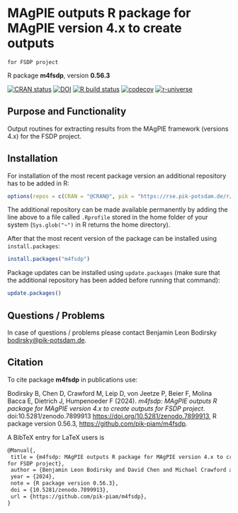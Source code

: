 # MAgPIE outputs R package for MAgPIE version 4.x to create outputs
    for FSDP project

R package **m4fsdp**, version **0.56.3**

[![CRAN status](https://www.r-pkg.org/badges/version/m4fsdp)](https://cran.r-project.org/package=m4fsdp) [![DOI](https://zenodo.org/badge/DOI/10.5281/zenodo.7899913.svg)](https://doi.org/10.5281/zenodo.7899913) [![R build status](https://github.com/pik-piam/m4fsdp/workflows/check/badge.svg)](https://github.com/pik-piam/m4fsdp/actions) [![codecov](https://codecov.io/gh/pik-piam/m4fsdp/branch/master/graph/badge.svg)](https://app.codecov.io/gh/pik-piam/m4fsdp) [![r-universe](https://pik-piam.r-universe.dev/badges/m4fsdp)](https://pik-piam.r-universe.dev/builds)

## Purpose and Functionality

Output routines for extracting results from the MAgPIE
    framework (versions 4.x) for the FSDP project.


## Installation

For installation of the most recent package version an additional repository has to be added in R:

```r
options(repos = c(CRAN = "@CRAN@", pik = "https://rse.pik-potsdam.de/r/packages"))
```
The additional repository can be made available permanently by adding the line above to a file called `.Rprofile` stored in the home folder of your system (`Sys.glob("~")` in R returns the home directory).

After that the most recent version of the package can be installed using `install.packages`:

```r 
install.packages("m4fsdp")
```

Package updates can be installed using `update.packages` (make sure that the additional repository has been added before running that command):

```r 
update.packages()
```

## Questions / Problems

In case of questions / problems please contact Benjamin Leon Bodirsky <bodirsky@pik-potsdam.de>.

## Citation

To cite package **m4fsdp** in publications use:

Bodirsky B, Chen D, Crawford M, Leip D, von Jeetze P, Beier F, Molina Bacca E, Dietrich J, Humpenoeder F (2024). _m4fsdp: MAgPIE outputs R package for MAgPIE version 4.x to create outputs for FSDP project_. doi:10.5281/zenodo.7899913 <https://doi.org/10.5281/zenodo.7899913>, R package version 0.56.3, <https://github.com/pik-piam/m4fsdp>.

A BibTeX entry for LaTeX users is

 ```latex
@Manual{,
  title = {m4fsdp: MAgPIE outputs R package for MAgPIE version 4.x to create outputs
for FSDP project},
  author = {Benjamin Leon Bodirsky and David Chen and Michael Crawford and Debbora Leip and Patrick {von Jeetze} and Felicitas Beier and Edna {Molina Bacca} and Jan Philipp Dietrich and Florian Humpenoeder},
  year = {2024},
  note = {R package version 0.56.3},
  doi = {10.5281/zenodo.7899913},
  url = {https://github.com/pik-piam/m4fsdp},
}
```
